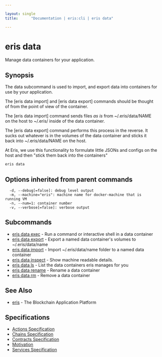 ```yaml
---

layout: single
title:      "Documentation | eris:cli | eris data"

---
```


# eris data

Manage data containers for your application.

## Synopsis

The data subcommand is used to import, and export
data into containers for use by your application.

The [eris data import] and [eris data export] commands should be
thought of from the point of view of the container.

The [eris data import] command sends files *as is* from
~/.eris/data/NAME on the host to ~/.eris/ inside
of the data container.

The [eris data export] command performs this process in the reverse.
It sucks out whatever is in the volumes of the data container
and sticks it back into ~/.eris/data/NAME on the host.

At Eris, we use this functionality to formulate little JSONs
and configs on the host and then "stick them back into the
containers"

```bash
eris data
```

## Options inherited from parent commands

```
  -d, --debug[=false]: debug level output
  -m, --machine="eris": machine name for docker-machine that is running VM
  -n, --num=1: container number
  -v, --verbose[=false]: verbose output
```

## Subcommands

* [eris data exec](/docs/documentation/cli/0.11.0/eris_data_exec/)	 - Run a command or interactive shell in a data container
* [eris data export](/docs/documentation/cli/0.11.0/eris_data_export/)	 - Export a named data container's volumes to ~/.eris/data/name
* [eris data import](/docs/documentation/cli/0.11.0/eris_data_import/)	 - Import ~/.eris/data/name folder to a named data container
* [eris data inspect](/docs/documentation/cli/0.11.0/eris_data_inspect/)	 - Show machine readable details.
* [eris data ls](/docs/documentation/cli/0.11.0/eris_data_ls/)	 - List the data containers eris manages for you
* [eris data rename](/docs/documentation/cli/0.11.0/eris_data_rename/)	 - Rename a data container
* [eris data rm](/docs/documentation/cli/0.11.0/eris_data_rm/)	 - Remove a data container

## See Also

* [eris](/docs/documentation/cli/0.11.0/eris/)	 - The Blockchain Application Platform

## Specifications

* [Actions Specification](/docs/documentation/cli/0.11.0/actions_specification/)
* [Chains Specification](/docs/documentation/cli/0.11.0/chains_specification/)
* [Contracts Specification](/docs/documentation/cli/0.11.0/contracts_specification/)
* [Motivation](/docs/documentation/cli/0.11.0/motivation/)
* [Services Specification](/docs/documentation/cli/0.11.0/services_specification/)

